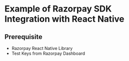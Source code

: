 # Example of Razorpay SDK Integration with React Native 

## Prerequisite

- Razorpay React Native Library
- Test Keys from Razorpay Dashboard



